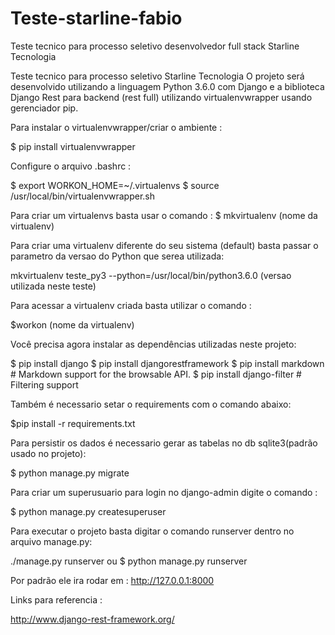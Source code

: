 # Teste-starline-fabio
Teste tecnico para processo seletivo desenvolvedor full stack Starline Tecnologia

Teste tecnico para processo seletivo Starline Tecnologia
O projeto será desenvolvido utilizando a linguagem Python 3.6.0 com Django e a biblioteca Django Rest para backend (rest full) utilizando virtualenvwrapper usando gerenciador pip.


Para instalar o virtualenvwrapper/criar o ambiente :

$ pip install virtualenvwrapper

Configure o arquivo .bashrc :

$ export WORKON_HOME=~/.virtualenvs
$ source /usr/local/bin/virtualenvwrapper.sh

Para criar um virtualenvs basta usar o comando :
$ mkvirtualenv (nome da virtualenv)

Para criar uma virtualenv diferente do seu sistema (default) basta passar o parametro da versao do Python
que serea utilizada:

mkvirtualenv teste_py3 --python=/usr/local/bin/python3.6.0 (versao utilizada neste teste)

Para acessar a virtualenv criada basta utilizar o comando :

$workon (nome da virtualenv)

Você precisa agora instalar as dependências utilizadas neste projeto:

$ pip install django
$ pip install djangorestframework
$ pip install markdown       # Markdown support for the browsable API.
$ pip install django-filter  # Filtering support

Também é necessario setar o requirements com o comando abaixo:

$pip install -r requirements.txt

Para persistir os dados é necessario gerar as tabelas no db sqlite3(padrão usado no projeto):

$ python manage.py migrate

Para criar um superusuario para login no django-admin digite o comando :

$ python manage.py  createsuperuser

Para executar o projeto basta digitar o comando runserver dentro no arquivo manage.py:

./manage.py runserver ou
$ python manage.py runserver

Por padrão ele ira rodar em :
http://127.0.0.1:8000

Links para referencia :

http://www.django-rest-framework.org/
